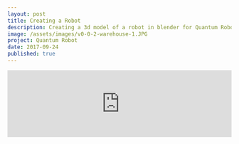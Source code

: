 ```yaml
---
layout: post
title: Creating a Robot
description: Creating a 3d model of a robot in blender for Quantum Robot
image: /assets/images/v0-0-2-warehouse-1.JPG
project: Quantum Robot
date: 2017-09-24
published: true
---
```


<iframe width="100%" src="https://www.youtube.com/embed/VNymPQbXkLs" frameborder="0" allowfullscreen></iframe>
